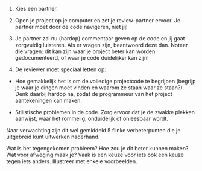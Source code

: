 


1) Kies een partner.

2) Open je project op je computer en zet je review-partner ervoor. Je partner moet door de code navigeren, niet jij!

3) Je partner zal nu (hardop) commentaar geven op de code en jij gaat zorgvuldig luisteren. Als er vragen zijn, beantwoord deze dan. Noteer die vragen: dit kan zijn waar je project beter kan worden gedocumenteerd, of waar je code duidelijker kan zijn!

4) De reviewer moet speciaal letten op:
- Hoe gemakkelijk het is om de volledige projectcode te begrijpen (begrijp je waar je dingen moet vinden en waarom ze staan waar ze staan?). Denk daarbij hardop na, zodat de programmeur van het project aantekeningen kan maken.

- Stilistische problemen in de code. Zorg ervoor dat je de zwakke plekken aanwijst, waar het rommelig, onduidelijk of onleesbaar wordt.




Naar verwachting zijn dit wel gemiddeld 5 flinke verbeterpunten die je uitgebreid kunt uitwerken naderhand.

Wat is het tegengekomen probleem?
Hoe zou je dit beter kunnen maken?
Wat voor afweging maak je? Vaak is een keuze voor iets ook een keuze tegen iets anders.
Illustreer met enkele voorbeelden.